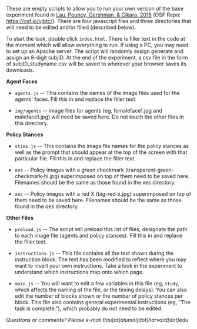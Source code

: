 These are empty scripts to allow you to run your own version of the base experiment found in [Lau, Pouncy, Gershman, & Cikara, 2018](http://dx.doi.org/10.1037/xge0000470) (OSF Repo: https://osf.io/vjbtc/). There are four javascript files and three directories that will need to be edited and/or filled (described below).

To start the task, double click <code>index.html</code>. There is filler text in the code at the moment which will allow everything to run. If using a PC, you may need to set up an Apache server. The script will randomly assign generate and assign an 8-digit subjID. At the end of the experiment, a csv file in the form of subjID_studyname.csv will be saved to wherever your browser saves its downloads.

**Agent Faces**

- <code>agents.js</code> -- This contains the names of the image files used for the agents' faces. Fill this in and replace the filler text.

- <code>img/agents</code> -- image files for agents (eg, femaleface1.jpg and maleface1.jpg) will need be saved here. Do not touch the other files in this directory.

**Policy Stances**

- <code>stims.js</code> -- This contains the image file names for the policy stances as well as the prompt that should appear at the top of the screen with that particular file. Fill this in and replace the filler text.

- <code>oes</code> -- Policy images with a green checkmark (transparent-green-checkmark-hi.jpg) superimposed on top of them need to be saved here. Filenames should be the same as those found in the xes directory.

- <code>xes</code> -- Policy images with a red X (big-red-x.jpg) superimposed on top of them need to be saved here. Filenames should be the same as those found in the oes directory.

**Other Files**

- <code>preload.js</code> -- The script will preload this list of files; designate the path to each image file (agents and policy stances). Fill this in and replace the filler text.

- <code>instructions.js</code> -- This file contains all the text shown during the instruction block. The text has been modified to reflect where you may want to insert your own instructions. Take a look in the experiment to understand which instructions map onto which page.

- <code>main.js</code> -- You will want to edit a few variables in this file (eg, <code>study</code>, which affects the naming of the file, or the timing delays). You can also edit the number of blocks shown or the number of policy stances per block. This file also contains general experimental instructions (eg, "The task is complete."), which probably do not need to be edited.


*Questions or comments? Please e-mail tlau[at]alumni[dot]harvard[dot]edu*
